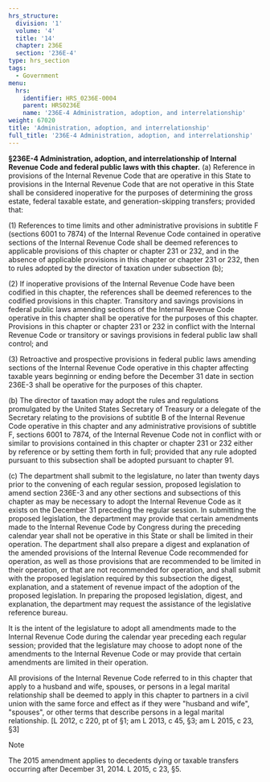 ```yaml
---
hrs_structure:
  division: '1'
  volume: '4'
  title: '14'
  chapter: 236E
  section: '236E-4'
type: hrs_section
tags:
  - Government
menu:
  hrs:
    identifier: HRS_0236E-0004
    parent: HRS0236E
    name: '236E-4 Administration, adoption, and interrelationship'
weight: 67020
title: 'Administration, adoption, and interrelationship'
full_title: '236E-4 Administration, adoption, and interrelationship'
---
```

**§236E-4 Administration, adoption, and interrelationship of Internal Revenue Code and federal public laws with this chapter.** (a) Reference in provisions of the Internal Revenue Code that are operative in this State to provisions in the Internal Revenue Code that are not operative in this State shall be considered inoperative for the purposes of determining the gross estate, federal taxable estate, and generation-skipping transfers; provided that:

(1) References to time limits and other administrative provisions in subtitle F (sections 6001 to 7874) of the Internal Revenue Code contained in operative sections of the Internal Revenue Code shall be deemed references to applicable provisions of this chapter or chapter 231 or 232, and in the absence of applicable provisions in this chapter or chapter 231 or 232, then to rules adopted by the director of taxation under subsection (b);

(2) If inoperative provisions of the Internal Revenue Code have been codified in this chapter, the references shall be deemed references to the codified provisions in this chapter. Transitory and savings provisions in federal public laws amending sections of the Internal Revenue Code operative in this chapter shall be operative for the purposes of this chapter. Provisions in this chapter or chapter 231 or 232 in conflict with the Internal Revenue Code or transitory or savings provisions in federal public law shall control; and

(3) Retroactive and prospective provisions in federal public laws amending sections of the Internal Revenue Code operative in this chapter affecting taxable years beginning or ending before the December 31 date in section 236E-3 shall be operative for the purposes of this chapter.

(b) The director of taxation may adopt the rules and regulations promulgated by the United States Secretary of Treasury or a delegate of the Secretary relating to the provisions of subtitle B of the Internal Revenue Code operative in this chapter and any administrative provisions of subtitle F, sections 6001 to 7874, of the Internal Revenue Code not in conflict with or similar to provisions contained in this chapter or chapter 231 or 232 either by reference or by setting them forth in full; provided that any rule adopted pursuant to this subsection shall be adopted pursuant to chapter 91.

(c) The department shall submit to the legislature, no later than twenty days prior to the convening of each regular session, proposed legislation to amend section 236E-3 and any other sections and subsections of this chapter as may be necessary to adopt the Internal Revenue Code as it exists on the December 31 preceding the regular session. In submitting the proposed legislation, the department may provide that certain amendments made to the Internal Revenue Code by Congress during the preceding calendar year shall not be operative in this State or shall be limited in their operation. The department shall also prepare a digest and explanation of the amended provisions of the Internal Revenue Code recommended for operation, as well as those provisions that are recommended to be limited in their operation, or that are not recommended for operation, and shall submit with the proposed legislation required by this subsection the digest, explanation, and a statement of revenue impact of the adoption of the proposed legislation. In preparing the proposed legislation, digest, and explanation, the department may request the assistance of the legislative reference bureau.

It is the intent of the legislature to adopt all amendments made to the Internal Revenue Code during the calendar year preceding each regular session; provided that the legislature may choose to adopt none of the amendments to the Internal Revenue Code or may provide that certain amendments are limited in their operation.

All provisions of the Internal Revenue Code referred to in this chapter that apply to a husband and wife, spouses, or persons in a legal marital relationship shall be deemed to apply in this chapter to partners in a civil union with the same force and effect as if they were "husband and wife", "spouses", or other terms that describe persons in a legal marital relationship. [L 2012, c 220, pt of §1; am L 2013, c 45, §3; am L 2015, c 23, §3]

Note

The 2015 amendment applies to decedents dying or taxable transfers occurring after December 31, 2014\. L 2015, c 23, §5.